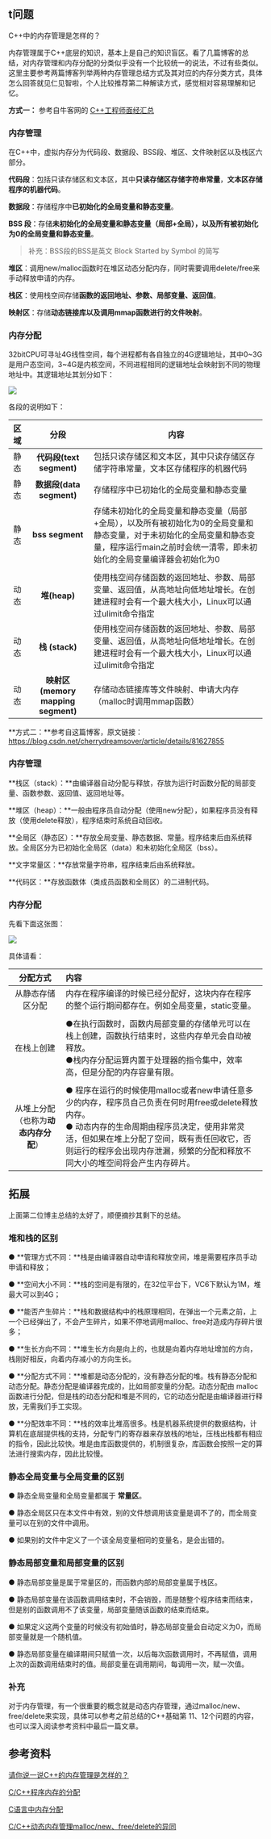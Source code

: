 ## t问题

C++中的内存管理是怎样的？

内存管理属于C++底层的知识，基本上是自己的知识盲区。看了几篇博客的总结，对内存管理和内存分配的分类似乎没有一个比较统一的说法，不过有些类似。这里主要参考两篇博客列举两种内存管理总结方式及其对应的内存分类方式，具体怎么回答就见仁见智啦，个人比较推荐第二种解读方式，感觉相对容易理解和记忆。



**方式一：** 参考自牛客网的 [C++工程师面经汇总](https://www.nowcoder.com/tutorial/93/8f140fa03c084299a77459dc4be31c95)

### 内存管理

在C++中，虚拟内存分为代码段、数据段、BSS段、堆区、文件映射区以及栈区六部分。

**代码段**：包括只读存储区和文本区，其中**只读存储区存储字符串常量**，**文本区存储程序的机器代码**。

**数据段**：存储程序中**已初始化的全局变量和静态变量**。

**BSS 段**：存储**未初始化的全局变量和静态变量（**局部+全局），以及**所有被初始化为0的全局变量和静态变量**。

> 补充：BSS段的BSS是英文 Block Started by Symbol 的简写

**堆区**：调用new/malloc函数时在堆区动态分配内存，同时需要调用delete/free来手动释放申请的内存。

**栈区**：使用栈空间存储**函数的返回地址、参数、局部变量、返回值**。

**映射区**：存储**动态链接库以及调用mmap函数进行的文件映射**。

### 内存分配

32bitCPU可寻址4G线性空间，每个进程都有各自独立的4G逻辑地址，其中0~3G是用户态空间，3~4G是内核空间，不同进程相同的逻辑地址会映射到不同的物理地址中。其逻辑地址其划分如下：

![](https://i.loli.net/2020/05/25/ulZtD1biVyzCcdK.png)

各段的说明如下：

| 区域 |                分段                | 内容                                                         |
| :--: | :--------------------------------: | ------------------------------------------------------------ |
| 静态 |      **代码段(text segment)**      | 包括只读存储区和文本区，其中只读存储区存储字符串常量，文本区存储程序的机器代码 |
| 静态 |      **数据段(data segment)**      | 存储程序中已初始化的全局变量和静态变量                       |
| 静态 |          **bss segment**           | 存储未初始化的全局变量和静态变量（局部+全局），以及所有被初始化为0的全局变量和静态变量，对于未初始化的全局变量和静态变量，程序运行main之前时会统一清零，即未初始化的全局变量编译器会初始化为0 |
|      |                                    |                                                              |
| 动态 |            **堆(heap)**            | 使用栈空间存储函数的返回地址、参数、局部变量、返回值，从高地址向低地址增长。在创建进程时会有一个最大栈大小，Linux可以通过ulimit命令指定 |
| 动态 |           **栈 (stack)**           | 使用栈空间存储函数的返回地址、参数、局部变量、返回值，从高地址向低地址增长。在创建进程时会有一个最大栈大小，Linux可以通过ulimit命令指定 |
| 动态 | **映射区(memory mapping segment)** | 存储动态链接库等文件映射、申请大内存（malloc时调用mmap函数） |



**方式二：**参考自这篇博客，原文链接：https://blog.csdn.net/cherrydreamsover/article/details/81627855

### 内存管理

**栈区（stack）：**由编译器自动分配与释放，存放为运行时函数分配的局部变量、函数参数、返回值、返回地址等。

**堆区（heap）：**一般由程序员自动分配（使用new分配），如果程序员没有释放（使用delete释放），程序结束时系统自动回收。

**全局区（静态区）：**存放全局变量、静态数据、常量。程序结束后由系统释放。全局区分为已初始化全局区（data）和未初始化全局区（bss）。

**文字常量区：**存放常量字符串，程序结束后由系统释放。

**代码区：**存放函数体（类成员函数和全局区）的二进制代码。

### 内存分配

先看下面这张图：

![](https://i.loli.net/2020/05/25/HhwFfOpdaT5Z8sy.png)

具体请看：

|               分配方式               | 内容                                                         |
| :----------------------------------: | :----------------------------------------------------------- |
|           从静态存储区分配           | 内存在程序编译的时候已经分配好，这块内存在程序的整个运行期间都存在。例如全局变量，static变量。 |
|                                      |                                                              |
|              在栈上创建              | ●在执行函数时，函数内局部变量的存储单元可以在栈上创建，函数执行结束时，这些内存单元会自动被释放。<br />●栈内存分配运算内置于处理器的指令集中，效率高，但是分配的内存容量有限。 |
|                                      |                                                              |
| 从堆上分配（也称为**动态内存分配**） | ● 程序在运行的时候使用malloc或者new申请任意多少的内存，程序员自己负责在何时用free或delete释放内存。<br/>● 动态内存的生命周期由程序员决定，使用非常灵活，但如果在堆上分配了空间，既有责任回收它，否则运行的程序会出现内存泄漏，频繁的分配和释放不同大小的堆空间将会产生内存碎片。 |



## 拓展

上面第二位博主总结的太好了，顺便摘抄其剩下的总结。

### 堆和栈的区别

● **管理方式不同：**栈是由编译器自动申请和释放空间，堆是需要程序员手动申请和释放；

● **空间大小不同：**栈的空间是有限的，在32位平台下，VC6下默认为1M，堆最大可以到4G；

● **能否产生碎片：**栈和数据结构中的栈原理相同，在弹出一个元素之前，上一个已经弹出了，不会产生碎片，如果不停地调用malloc、free对造成内存碎片很多；

● **生长方向不同：**堆生长方向是向上的，也就是向着内存地址增加的方向，栈刚好相反，向着内存减小的方向生长。

● **分配方式不同：**堆都是动态分配的，没有静态分配的堆。栈有静态分配和动态分配。静态分配是编译器完成的，比如局部变量的分配。动态分配由 malloc 函数进行分配，但是栈的动态分配和堆是不同的，它的动态分配是由编译器进行释放，无需我们手工实现。

● **分配效率不同：**栈的效率比堆高很多。栈是机器系统提供的数据结构，计算机在底层提供栈的支持，分配专门的寄存器来存放栈的地址，压栈出栈都有相应的指令，因此比较快。堆是由库函数提供的，机制很复杂，库函数会按照一定的算法进行搜索内存，因此比较慢。



### 静态全局变量与全局变量的区别

● 静态全局变量和全局变量都属于 **常量区**。

● 静态全局区只在本文件中有效，别的文件想调用该变量是调不了的，而全局变量可以在别的文件中调用。

● 如果别的文件中定义了一个该全局变量相同的变量名，是会出错的。



### 静态局部变量和局部变量的区别

● 静态局部变量是属于常量区的，而函数内部的局部变量属于栈区。

● 静态局部变量在该函数调用结束时，不会销毁，而是随整个程序结束而结束，但是别的函数调用不了该变量，局部变量随该函数的结束而结束。

● 如果定义这两个变量的时候没有初始值时，静态局部变量会自动定义为0，而局部变量就是一个随机值。

● 静态局部变量在编译期间只赋值一次，以后每次函数调用时，不再赋值，调用上次的函数调用结束时的值。局部变量在调用期间，每调用一次，赋一次值。



### 补充

对于内存管理，有一个很重要的概念就是动态内存管理，通过malloc/new、free/delete来实现，具体可以参考之前总结的C++基础第 11、12个问题的内容，也可以深入阅读参考资料中最后一篇文章。



## 参考资料

[请你说一说C++的内存管理是怎样的？](https://blog.csdn.net/N1314N/article/details/93192139?utm_medium=distribute.pc_relevant.none-task-blog-BlogCommendFromMachineLearnPai2-1.nonecase&depth_1-utm_source=distribute.pc_relevant.none-task-blog-BlogCommendFromMachineLearnPai2-1.nonecase)

 [C/C++程序内存的分配]( https://blog.csdn.net/cherrydreamsover/article/details/81627855?utm_medium=distribute.pc_relevant.none-task-blog-baidujs-3)

[C语言中内存分配](https://www.cnblogs.com/wanghuaijun/p/6509016.html)

[C/C++动态内存管理malloc/new、free/delete的异同](C/C++动态内存管理malloc/new、free/delete的异同)

